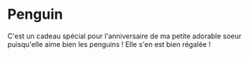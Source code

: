 # Penguin
C'est un cadeau spécial pour l'anniversaire de ma petite adorable soeur puisqu'elle aime bien les penguins !
Elle s'en est bien régalée ! 

